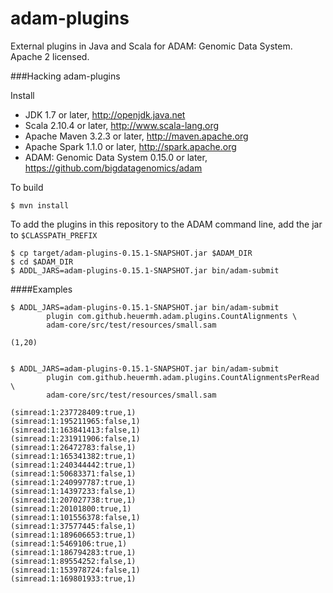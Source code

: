 adam-plugins
============

External plugins in Java and Scala for ADAM: Genomic Data System.  Apache 2 licensed.


###Hacking adam-plugins

Install

 * JDK 1.7 or later, http://openjdk.java.net
 * Scala 2.10.4 or later, http://www.scala-lang.org
 * Apache Maven 3.2.3 or later, http://maven.apache.org
 * Apache Spark 1.1.0 or later, http://spark.apache.org
 * ADAM: Genomic Data System 0.15.0 or later, https://github.com/bigdatagenomics/adam


To build

    $ mvn install


To add the plugins in this repository to the ADAM command line, add the jar to ```$CLASSPATH_PREFIX```

    $ cp target/adam-plugins-0.15.1-SNAPSHOT.jar $ADAM_DIR
    $ cd $ADAM_DIR
    $ ADDL_JARS=adam-plugins-0.15.1-SNAPSHOT.jar bin/adam-submit


####Examples

    $ ADDL_JARS=adam-plugins-0.15.1-SNAPSHOT.jar bin/adam-submit
            plugin com.github.heuermh.adam.plugins.CountAlignments \
            adam-core/src/test/resources/small.sam
     
    (1,20)


    $ ADDL_JARS=adam-plugins-0.15.1-SNAPSHOT.jar bin/adam-submit
            plugin com.github.heuermh.adam.plugins.CountAlignmentsPerRead \
            adam-core/src/test/resources/small.sam
     
    (simread:1:237728409:true,1)
    (simread:1:195211965:false,1)
    (simread:1:163841413:false,1)
    (simread:1:231911906:false,1)
    (simread:1:26472783:false,1)
    (simread:1:165341382:true,1)
    (simread:1:240344442:true,1)
    (simread:1:50683371:false,1)
    (simread:1:240997787:true,1)
    (simread:1:14397233:false,1)
    (simread:1:207027738:true,1)
    (simread:1:20101800:true,1)
    (simread:1:101556378:false,1)
    (simread:1:37577445:false,1)
    (simread:1:189606653:true,1)
    (simread:1:5469106:true,1)
    (simread:1:186794283:true,1)
    (simread:1:89554252:false,1)
    (simread:1:153978724:false,1)
    (simread:1:169801933:true,1)

